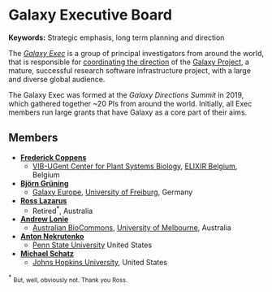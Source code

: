 # Galaxy Executive Board

**Keywords:** Strategic emphasis, long term planning and direction

The *[Galaxy Exec](/src/community/exec/index.md)* is a group of principal investigators from around the world, that is responsible for [coordinating the direction](/src/community/governance/index.md) of the [Galaxy Project](/src/index.md), a mature, successful research software infrastructure project, with a large and diverse global audience. 

The Galaxy Exec was formed at the _Galaxy Directions Summit_ in 2019, which gathered together ~20 PIs from around the world. Initially, all Exec members run large grants that have Galaxy as a core part of their aims.

## Members

* **[Frederick Coppens](https://www.elixir-belgium.org/organisation/steeringgroup/frederik-coppens)**
  * [VIB-UGent Center for Plant Systems Biology](https://vib.be/vib-ugent-center-plant-systems-biology), [ELIXIR Belgium](https://www.elixir-belgium.org/), Belgium 
* **[Björn Grüning](https://github.com/bgruening)**
  * [Galaxy Europe](https://galaxyproject.eu/), [University of Freiburg](https://uni-freiburg.de/en/), Germany
* **[Ross Lazarus](https://github.com/fubar2)**
  * Retired<sup>*</sup>, Australia
* **[Andrew Lonie](https://www.melbournebioinformatics.org.au/people/andrew-lonie/)**
  * [Australian BioCommons](https://www.biocommons.org.au/), [University of Melbourne](https://unimelb.edu.au/), Australia
* **[Anton Nekrutenko](https://www.huck.psu.edu/people/anton-nekrutenko)**
  * [Penn State University](https://psu.edu/) United States
* **[Michael Schatz](https://schatz-lab.org/)**
  * [Johns Hopkins University](https://jhu.edu/), United States

<sup>*</sup> <small>But, well, obviously not.  Thank you Ross.</small>
